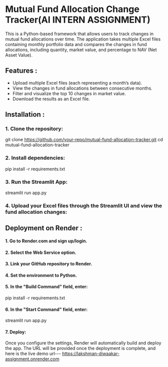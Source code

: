 # Mutual Fund Allocation Change Tracker(AI INTERN ASSIGNMENT)
This is a Python-based framework that allows users to track changes in mutual fund allocations over time. The application takes multiple Excel files containing monthly portfolio data and compares the changes in fund allocations, including quantity, market value, and percentage to NAV (Net Asset Value).

## Features :
- Upload multiple Excel files (each representing a month’s data).
- View the changes in fund allocations between consecutive months.
- Filter and visualize the top 10 changes in market value.
- Download the results as an Excel file.

## Installation :

### 1. Clone the repository: 
git clone https://github.com/your-repo/mutual-fund-allocation-tracker.git
cd mutual-fund-allocation-tracker

### 2. Install dependencies: 
pip install -r requirements.txt

### 3. Run the Streamlit App: 
streamlit run app.py

### 4. Upload your Excel files through the Streamlit UI and view the fund allocation changes:

## Deployment on Render :

#### 1. Go to Render.com and sign up/login.
#### 2. Select the Web Service option.
#### 3. Link your GitHub repository to Render.
#### 4. Set the environment to Python.
#### 5. In the "Build Command" field, enter:
pip install -r requirements.txt
#### 6. In the "Start Command" field, enter:
streamlit run app.py
#### 7. Deploy:
Once you configure the settings, Render will automatically build and deploy the app. The URL will be provided once the deployment is complete, and here is the live demo url--- https://lakshman-diwaakar-assignment.onrender.com
